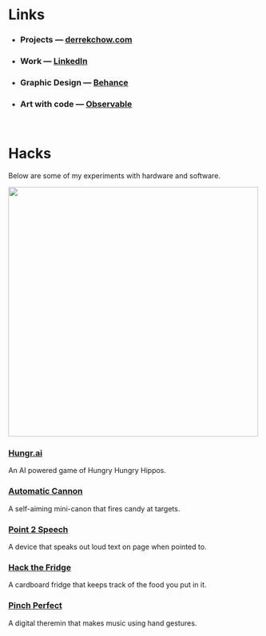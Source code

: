 # Links
- ### Projects — [derrekchow.com](https://www.derrekchow.com/)
- ### Work — [LinkedIn](https://www.linkedin.com/in/derrekchow)
- ### Graphic Design — [Behance](https://www.behance.net/derrekchow)
- ### Art with code — [Observable](https://observablehq.com/@derrekchow)

<br/>

# Hacks
Below are some of my experiments with hardware and software.

<img src="https://github.com/derrekchow/derrekchow/blob/master/hacks.jpg?raw=true" width="500" />

### [Hungr.ai](https://github.com/nikhilro/hungr.ai)
<p>An AI powered game of Hungry Hungry Hippos.</p>

### [Automatic Cannon](https://github.com/edwinzhng/automatic-cannon)
<p>A self-aiming mini-canon that fires candy at targets.</p>

### [Point 2 Speech](https://devpost.com/software/point-to-speech-rvsa0y)
<p>A device that speaks out loud text on page when pointed to.</p>

### [Hack the Fridge](https://devpost.com/software/hack-the-fridge)
<p>A cardboard fridge that keeps track of the food you put in it.</p>

### [Pinch Perfect](https://devpost.com/software/my-maestro)

<p>A digital theremin that makes music using hand gestures.</p>
